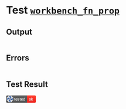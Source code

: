 # Test [`workbench_fn_prop`](/doc/structure/functions.md#L130)

## Output

```,plain
```

## Errors

```,plain
```

## Test Result

![OK BUT SHOULD FAIL](/doc/structure/.test/workbench_fn_prop.png)
